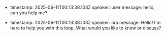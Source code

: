 
- timestamp: 2025-06-11T00:13:38.103Z
  speaker: user
  message: hello, can you help me?

- timestamp: 2025-06-11T00:13:38.103Z
  speaker: ora
  message: Hello! I'm here to help you with this loop.  What would you like to know or discuss?
